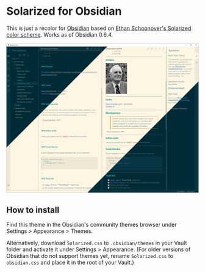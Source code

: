 # Solarized for Obsidian

This is just a recolor for [Obsidian](https://obsidian.md/) based on [Ethan Schoonover's Solarized color scheme](https://ethanschoonover.com/solarized/). Works as of Obsidian 0.6.4.

![Solarized for Obsidian](./Solarized.png)

## How to install

Find this theme in the Obsidian's community themes browser under Settings > Appearance > Themes.

Alternatively, download `Solarized.css` to `.obsidian/themes` in your Vault folder and activate it under Settings > Appearance. (For older versions of Obsidian that do not support themes yet, rename `Solarized.css` to `obsidian.css` and place it in the root of your Vault.)
